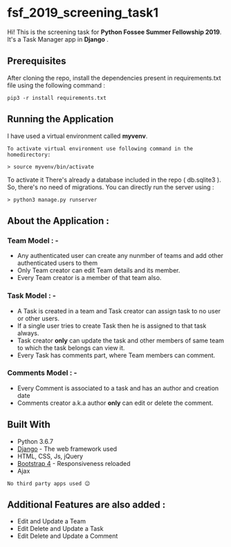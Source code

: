 # fsf_2019_screening_task1

Hi! This is the screening task for  **Python Fossee Summer Fellowship 2019**. It's a Task Manager app in **Django** .


## Prerequisites

After cloning the repo, install the dependencies present in requirements.txt file using the following command :

```
pip3 -r install requirements.txt
```
## Running the Application
I have used a virtual environment called **myvenv**. 
```
To activate virtual environment use following command in the homedirectory:

> source myvenv/bin/activate
```
To activate it 
There's already a database included in the repo ( db.sqlite3 ). So, there's no need of migrations. You can directly run the server using :
```
> python3 manage.py runserver
```
## About the Application :

### Team Model : -
-   Any authenticated user can create any nunmber of teams and add other authenticated users to them
-   Only Team creator can edit Team details and its member.
-   Every Team creator is a member of that team also.
### Task Model : -
-   A Task is created in a team and Task creator can assign task to no user or other users.
-   If a single user tries to create Task then he is assigned to that task always.
-   Task creator **only** can update the task and other members of same team to which the task belongs can view it.
- Every Task has comments part, where Team members can comment.

###  Comments Model : -
-  Every Comment is associated to a task and has an author and creation date
- Comments creator a.k.a author **only** can edit or delete the comment.

##  Built With
- Python 3.6.7
- [Django](https://www.djangoproject.com/)  - The web framework used
- HTML, CSS, Js, jQuery
- [Bootstrap 4](https://getbootstrap.com/)  - Responsiveness reloaded
- Ajax
```
No third party apps used 😉
```

##  Additional Features are also added :
- Edit and Update a Team
- Edit Delete and Update a Task
- Edit Delete and Update a Comment
